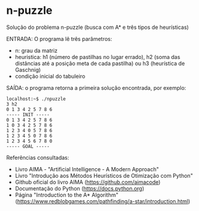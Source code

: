 # n-puzzle

Solução do problema n-puzzle (busca com A* e três tipos de heurísticas)

ENTRADA: O programa lê três parâmetros:
- n: grau da matriz
- heuristica:
    h1 (número de pastilhas no lugar errado),
    h2 (soma das distâncias até a posição meta de cada pastilha) ou
    h3 (heurística de Gaschnig)
- condição inicial do tabuleiro

SAÍDA: o programa retorna a primeira solução encontrada, por exemplo:

    localhost:~$ ./npuzzle
    3 h2
    0 1 3 4 2 5 7 8 6
    ----- INIT -----
    0 1 3 4 2 5 7 8 6
    1 0 3 4 2 5 7 8 6
    1 2 3 4 0 5 7 8 6
    1 2 3 4 5 0 7 8 6
    1 2 3 4 5 6 7 8 0
    ----- GOAL -----
    
Referências consultadas:
    
 - Livro AIMA - "Artificial Intelligence - A Modern Approach"
 - Livro "Introdução aos Métodos Heurísticos de Otimização com Python"
 - Github oficial do livro AIMA (https://github.com/aimacode)
 - Documentação do Python (https://docs.python.org)
 - Página "Introduction to the A* Algorithm"
 (https://www.redblobgames.com/pathfinding/a-star/introduction.html)
